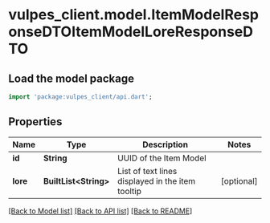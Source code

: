 # vulpes_client.model.ItemModelResponseDTOItemModelLoreResponseDTO

## Load the model package
```dart
import 'package:vulpes_client/api.dart';
```

## Properties
Name | Type | Description | Notes
------------ | ------------- | ------------- | -------------
**id** | **String** | UUID of the Item Model | 
**lore** | **BuiltList&lt;String&gt;** | List of text lines displayed in the item tooltip | [optional] 

[[Back to Model list]](../README.md#documentation-for-models) [[Back to API list]](../README.md#documentation-for-api-endpoints) [[Back to README]](../README.md)


